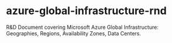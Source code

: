 # azure-global-infrastructure-rnd
R&amp;D Document covering Microsoft Azure Global Infrastructure: Geographies, Regions, Availability Zones, Data Centers.
